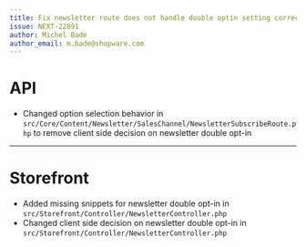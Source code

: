 ```yaml
---
title: Fix newsletter route does not handle double optin setting correctly
issue: NEXT-22891
author: Michel Bade
author_email: m.bade@shopware.com
---
```

# API
* Changed option selection behavior in `src/Core/Content/Newsletter/SalesChannel/NewsletterSubscribeRoute.php` to remove client side decision on newsletter double opt-in
___
# Storefront
* Added missing snippets for newsletter double opt-in in `src/Storefront/Controller/NewsletterController.php`
* Changed client side decision on newsletter double opt-in in `src/Storefront/Controller/NewsletterController.php`
